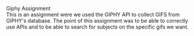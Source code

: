 Giphy Assignment  
This is an assignment were we used the GIPHY API to collect GIFS from GIPHY's database. The point of this assignment was to be able to correctly use APIs and to be able to search for subjects on the specific gifs we want.

